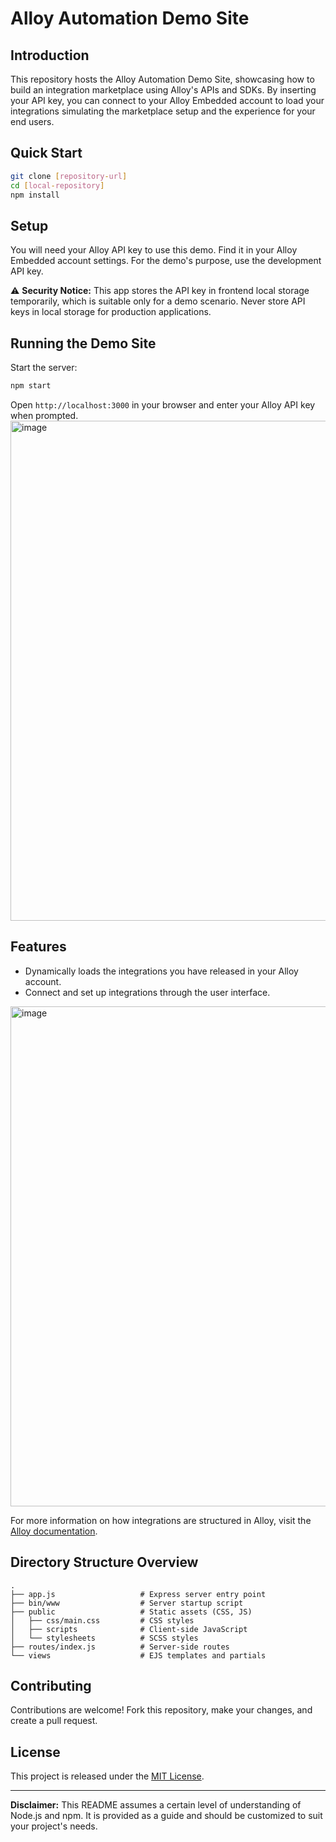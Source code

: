 # Alloy Automation Demo Site

## Introduction

This repository hosts the Alloy Automation Demo Site, showcasing how to build an integration marketplace using Alloy's APIs and SDKs. By inserting your API key, you can connect to your Alloy Embedded account to load your integrations simulating the marketplace setup and the experience for your end users.

## Quick Start

```bash
git clone [repository-url]
cd [local-repository]
npm install
```

## Setup

You will need your Alloy API key to use this demo. Find it in your Alloy Embedded account settings. For the demo's purpose, use the development API key.

:warning: **Security Notice:** This app stores the API key in frontend local storage temporarily, which is suitable only for a demo scenario. Never store API keys in local storage for production applications.


## Running the Demo Site

Start the server:

```bash
npm start
```

Open `http://localhost:3000` in your browser and enter your Alloy API key when prompted.
<img width="800" alt="image" src="https://github.com/kellygold/alloy-demo-site/assets/28990947/4313b6c8-f37b-4eaa-b0f6-918057c8bd43">

## Features

- Dynamically loads the integrations you have released in your Alloy account.
- Connect and set up integrations through the user interface.
<img width="800" alt="image" src="https://github.com/kellygold/alloy-demo-site/assets/28990947/2e106f03-aef6-454d-8482-09556c40b923">

For more information on how integrations are structured in Alloy, visit the [Alloy documentation](https://docs.runalloy.com/docs/integrations).

## Directory Structure Overview

```
.
├── app.js                   # Express server entry point
├── bin/www                  # Server startup script
├── public                   # Static assets (CSS, JS)
│   ├── css/main.css         # CSS styles
│   ├── scripts              # Client-side JavaScript
│   └── stylesheets          # SCSS styles
├── routes/index.js          # Server-side routes
└── views                    # EJS templates and partials
```

## Contributing

Contributions are welcome! Fork this repository, make your changes, and create a pull request.

## License

This project is released under the [MIT License](LICENSE.md).

---

**Disclaimer:** This README assumes a certain level of understanding of Node.js and npm. It is provided as a guide and should be customized to suit your project's needs.
